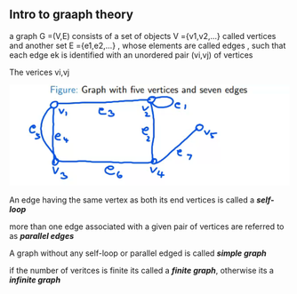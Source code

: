 Intro to graaph theory
------

a graph G =(V,E) consists of  a set of objects V ={v1,v2,...} called vertices and another set E ={e1,e2,...} , whose elements are called edges , such that each edge ek is identified with an unordered pair (vi,vj) of vertices

The verices vi,vj

![graphexample](./img/graphex.png)

An edge having the same vertex as both its end vertices is called a *__self-loop__*

more than one edge associated with a given pair of vertices  are referred to as *__parallel edges__*

A graph without any self-loop or parallel edged is called *__simple graph__*

if the number of veritces is finite its called a *__finite graph__*, otherwise its a *__infinite graph__*







